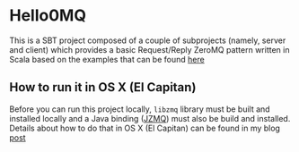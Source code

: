# Hello0MQ

This is a SBT project composed of a couple of subprojects (namely, server and client) which provides a basic Request/Reply ZeroMQ pattern written in Scala based on the examples that can be found [here](https://github.com/imatix/zguide/tree/master/examples/Scala)

## How to run it in OS X (El Capitan)
Before you can run this project locally, `libzmq` library must be built and installed locally and a Java binding ([JZMQ](https://github.com/zeromq/jzmq)) must also be build and installed. Details about how to do that in OS X (El Capitan) can be found in my blog [post](http://omartin.me)

